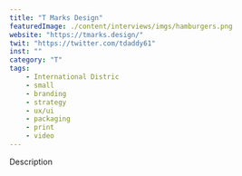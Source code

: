 ```yaml
---
title: "T Marks Design"
featuredImage: ./content/interviews/imgs/hamburgers.png
website: "https://tmarks.design/"
twit: "https://twitter.com/tdaddy61"
inst: ""
category: "T"
tags:
    - International Distric
    - small
    - branding
    - strategy
    - ux/ui
    - packaging
    - print
    - video
---
```


Description
